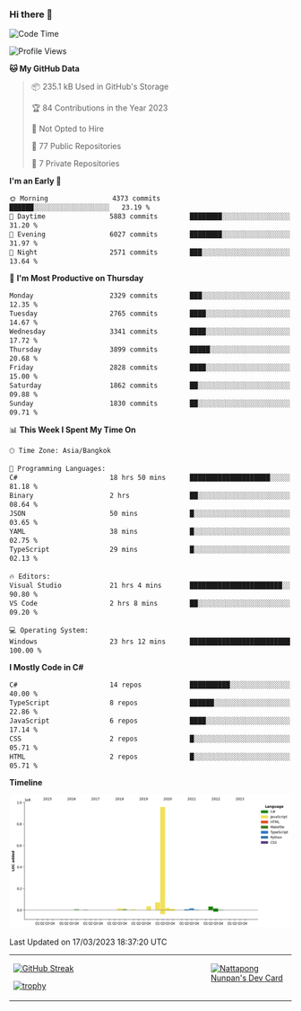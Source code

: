 ### Hi there 👋

<!--START_SECTION:waka-->
![Code Time](http://img.shields.io/badge/Code%20Time-486%20hrs%2018%20mins-blue)

![Profile Views](http://img.shields.io/badge/Profile%20Views-0-blue)

**🐱 My GitHub Data** 

> 📦 235.1 kB Used in GitHub's Storage 
 > 
> 🏆 84 Contributions in the Year 2023
 > 
> 🚫 Not Opted to Hire
 > 
> 📜 77 Public Repositories 
 > 
> 🔑 7 Private Repositories 
 > 
**I'm an Early 🐤** 

```text
🌞 Morning                4373 commits        ██████░░░░░░░░░░░░░░░░░░░   23.19 % 
🌆 Daytime                5883 commits        ████████░░░░░░░░░░░░░░░░░   31.20 % 
🌃 Evening                6027 commits        ████████░░░░░░░░░░░░░░░░░   31.97 % 
🌙 Night                  2571 commits        ███░░░░░░░░░░░░░░░░░░░░░░   13.64 % 
```
📅 **I'm Most Productive on Thursday** 

```text
Monday                   2329 commits        ███░░░░░░░░░░░░░░░░░░░░░░   12.35 % 
Tuesday                  2765 commits        ████░░░░░░░░░░░░░░░░░░░░░   14.67 % 
Wednesday                3341 commits        ████░░░░░░░░░░░░░░░░░░░░░   17.72 % 
Thursday                 3899 commits        █████░░░░░░░░░░░░░░░░░░░░   20.68 % 
Friday                   2828 commits        ████░░░░░░░░░░░░░░░░░░░░░   15.00 % 
Saturday                 1862 commits        ██░░░░░░░░░░░░░░░░░░░░░░░   09.88 % 
Sunday                   1830 commits        ██░░░░░░░░░░░░░░░░░░░░░░░   09.71 % 
```


📊 **This Week I Spent My Time On** 

```text
🕑︎ Time Zone: Asia/Bangkok

💬 Programming Languages: 
C#                       18 hrs 50 mins      ████████████████████░░░░░   81.18 % 
Binary                   2 hrs               ██░░░░░░░░░░░░░░░░░░░░░░░   08.64 % 
JSON                     50 mins             █░░░░░░░░░░░░░░░░░░░░░░░░   03.65 % 
YAML                     38 mins             █░░░░░░░░░░░░░░░░░░░░░░░░   02.75 % 
TypeScript               29 mins             █░░░░░░░░░░░░░░░░░░░░░░░░   02.13 % 

🔥 Editors: 
Visual Studio            21 hrs 4 mins       ███████████████████████░░   90.80 % 
VS Code                  2 hrs 8 mins        ██░░░░░░░░░░░░░░░░░░░░░░░   09.20 % 

💻 Operating System: 
Windows                  23 hrs 12 mins      █████████████████████████   100.00 % 
```

**I Mostly Code in C#** 

```text
C#                       14 repos            ██████████░░░░░░░░░░░░░░░   40.00 % 
TypeScript               8 repos             ██████░░░░░░░░░░░░░░░░░░░   22.86 % 
JavaScript               6 repos             ████░░░░░░░░░░░░░░░░░░░░░   17.14 % 
CSS                      2 repos             █░░░░░░░░░░░░░░░░░░░░░░░░   05.71 % 
HTML                     2 repos             █░░░░░░░░░░░░░░░░░░░░░░░░   05.71 % 
```



**Timeline**

![Lines of Code chart](https://raw.githubusercontent.com/aixasz/aixasz/main/assets/bar_graph.png)


 Last Updated on 17/03/2023 18:37:20 UTC
<!--END_SECTION:waka-->

<table>
<tr>
<td width="70%" valign="top">
 
 [![GitHub Streak](http://github-readme-streak-stats.herokuapp.com?user=aixasz&theme=github-dark&hide_border=true&date_format=%5BY%20%5DM%20j)](https://git.io/streak-stats)

 [![trophy](https://github-profile-trophy.vercel.app/?username=aixasz&theme=onedark)](https://github.com/ryo-ma/github-profile-trophy)
 </td>
<td width="30%" valign="top">
 
<a href="https://app.daily.dev/aixasz"><img src="https://api.daily.dev/devcards/403207936e6547c9a85ea449e9f3abe8.png?r=re8" alt="Nattapong Nunpan's Dev Card"/></a>

 </td>
</tr>
</table>
 
